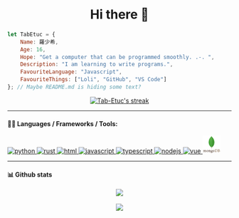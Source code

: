 <!-- 你找到了一個隱藏訊息 👀 -->
<!--

    不知道要寫甚麼...

    - 其實 " Tab Etuc " 可以倒過來拼
    - 我的名子，和介紹檔案中的敘述也許有些關聯？
    - 待補......    
-->
    
<h1 align="center">Hi there 👋</h1>

```js
let TabEtuc = {
    Name: 羅少希, 
    Age: 16,
    Hope: "Get a computer that can be programmed smoothly. .-. ",
    Description: "I am learning to write programs.",
    FavouriteLanguage: "Javascript",
    FavouriteThings: ["Loli", "GitHub", "VS Code"]
}; // Maybe README.md is hiding some text?
```

<p align="center">
  <a href="https://git.io/streak-stats">
    <img alt="Tab-Etuc's streak" src="https://github-readme-streak-stats.herokuapp.com?user=Tab-Etuc&theme=holi-theme&date_format=%5BY.%5Dn.j&fire=DD4900"/>
  </a>
</p>


<hr>

#### 👨‍💻 Languages / Frameworks / Tools:  
<a href="https://www.python.org" target="_blank"> 
<img src="https://cdn.jsdelivr.net/gh/devicons/devicon/icons/python/python-original.svg" alt="python" width="40" height="40"/> 
</a>

<a href="https://www.rust-lang.org/" target="_blank"> 
<img src="https://cdn.jsdelivr.net/gh/devicons/devicon/icons/rust/rust-plain.svg" alt="rust" width="40" height="40"/> 
</a>

<a href="https://www.w3.org/html/" target="_blank"> 
<img src="https://cdn.jsdelivr.net/gh/devicons/devicon/icons/html5/html5-original.svg" alt="html" width="40" height="40"/> 
</a>

<a href="https://developer.mozilla.org/en-US/docs/Web/JavaScript" target="_blank"> 
<img src="https://cdn.jsdelivr.net/gh/devicons/devicon/icons/javascript/javascript-plain.svg" alt="javascript" width="40" height="40"/> 
</a>

<a href="https://www.typescriptlang.org/" target="_blank"> 
<img src="https://cdn.jsdelivr.net/gh/devicons/devicon/icons/typescript/typescript-plain.svg" alt="typescript" width="40" height="40"/> 
</a>

<a href="https://nodejs.org" target="_blank"> 
<img src="https://cdn.jsdelivr.net/gh/devicons/devicon/icons/nodejs/nodejs-plain.svg" alt="nodejs" width="40" height="40"/> 
</a>

<a href="https://vuejs.org/" target="_blank"> 
<img src="https://cdn.jsdelivr.net/gh/devicons/devicon/icons/vuejs/vuejs-original.svg" alt="vue" width="40" height="40"/> 
</a>

<a href="https://www.mongodb.com/" target="_blank"> 
<img src="https://raw.githubusercontent.com/devicons/devicon/master/icons/mongodb/mongodb-original-wordmark.svg" alt="mongodb" width="40" height="40"/> 
</a> 

<hr>

#### 📊 Github stats
<p align="center">
  <a>
    <img src="https://github-profile-trophy.vercel.app/?username=Tab-Etuc&theme=onedark"/>
  </a>
</p>
<p align="center">
  <a>
    <img src="https://activity-graph.herokuapp.com/graph?username=Tab-Etuc&bg_color=303031&color=42fff2&line=8fd4ff&point=ffffff&area=true&hide_border=true"/>
  </a>
</p>
